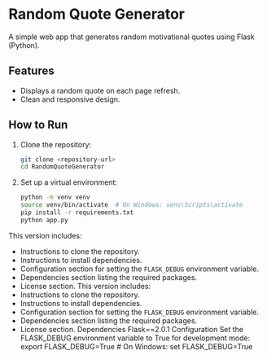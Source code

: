 # Random Quote Generator

A simple web app that generates random motivational quotes using Flask (Python).

## Features
- Displays a random quote on each page refresh.
- Clean and responsive design.

## How to Run
1. Clone the repository:
   ```bash
   git clone <repository-url>
   cd RandomQuoteGenerator
2. Set up a virtual environment:
   ```bash
   python -m venv venv
   source venv/bin/activate  # On Windows: venv\Scripts\activate
   pip install -r requirements.txt
   python app.py

This version includes:
- Instructions to clone the repository.
- Instructions to install dependencies.
- Configuration section for setting the `FLASK_DEBUG` environment variable.
- Dependencies section listing the required packages.
- License section.
This version includes:
- Instructions to clone the repository.
- Instructions to install dependencies.
- Configuration section for setting the `FLASK_DEBUG` environment variable.
- Dependencies section listing the required packages.
- License section.
Dependencies
Flask==2.0.1
Configuration
Set the FLASK_DEBUG environment variable to True for development mode:
export FLASK_DEBUG=True  # On Windows: set FLASK_DEBUG=True